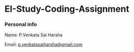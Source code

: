 # EI-Study-Coding-Assignment


### Personal info
Name: P.Venkata Sai Harsha

Email: p.venkatasaiharsha@gmail.com
